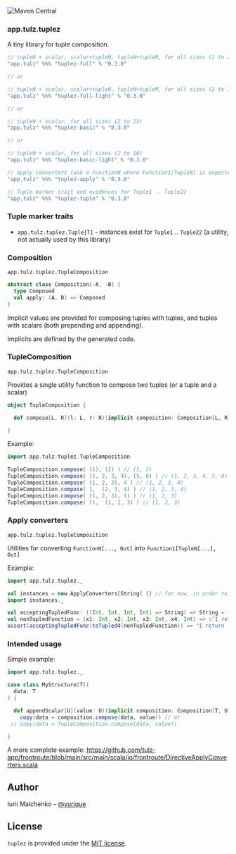 ![Maven Central](https://img.shields.io/maven-central/v/app.tulz/tuplez_sjs1_2.13.svg)

### app.tulz.tuplez

A tiny library for tuple composition.

```scala
// tupleN + scalar, scalar+tupleN, tupleN+tupleM, for all sizes (2 to 22)
"app.tulz" %%% "tuplez-full" % "0.3.0"

// or

// tupleN + scalar, scalar+tupleN, tupleN+tupleM, for all sizes (2 to 10)
"app.tulz" %%% "tuplez-full-light" % "0.3.0"

// or

// tupleN + scalar, for all sizes (2 to 22)
"app.tulz" %%% "tuplez-basic" % "0.3.0"

// or

// tupleN + scalar, for all sizes (2 to 10) 
"app.tulz" %%% "tuplez-basic-light" % "0.3.0" 
```

```scala
// apply converters (use a FunctionN where Function1[TupleN] is expected)
"app.tulz" %%% "tuplez-apply" % "0.3.0" 
```

```scala
// Tuple marker trait and evidences for Tuple1 .. Tuple22 
"app.tulz" %%% "tuplez-tuple" % "0.3.0" 

```

### Tuple marker traits

* `app.tulz.tuplez.Tuple[T]` - instances exist for `Tuple1` .. `Tuple22` (a utility, not actually used by this library)


### Composition

`app.tulz.tuplez.TupleComposition`

```scala
abstract class Composition[-A, -B] {
  type Composed
  val apply: (A, B) => Composed
}
```

Implicit values are provided for composing tuples with tuples, and tuples with scalars (both prepending and appending). 

Implicits are defined by the generated code.

### TupleComposition

`app.tulz.tuplez.TupleComposition`

Provides a single utility function to compose two tuples (or a tuple and a scalar)

```scala
object TupleComposition {

  def compose[L, R](l: L, r: R)(implicit composition: Composition[L, R]): composition.Composed = composition.compose(l, r)

}

```

Example:

```scala
import app.tulz.tuplez.TupleComposition

TupleComposition.compose( (1), (2) ) // (1, 2)
TupleComposition.compose( (1, 2, 3, 4), (5, 6) ) // (1, 2, 3, 4, 5, 6)
TupleComposition.compose( (1, 2, 3), 4 ) // (1, 2, 3, 4)
TupleComposition.compose( 1,  (2, 3, 4) ) // (1, 2, 3, 4)
TupleComposition.compose( (1, 2, 3), () ) // (1, 2, 3)
TupleComposition.compose( (),  (1, 2, 3) ) // (1, 2, 3)
```

### Apply converters

`app.tulz.tuplez.TupleComposition`

Utilities for converting `FunctionN[..., Out]` into `Function1[TupleN[...], Out]`

Example:

```scala
import app.tulz.tuplez._

val instances = new ApplyConverters[String] {} // for now, in order to make type and implicits resolution possible, the apply converters are generated for a fixed output type
import instances._

val acceptingTupledFunc: ((Int, Int, Int, Int) => String) => String = func => func((1, 2, 3, 4))
val nonTupledFunction = (x1: Int, x2: Int, x3: Int, x4: Int) => s"I return [${x1}, ${x2}, ${x3}, ${x4}]"
assert(acceptingTupledFunc(toTupled4(nonTupledFunction)) == "I return [1, 2, 3, 4]")
```

### Intended usage

Simple example:

```scala
import app.tulz.tuplez._

case class MyStructure[T](
  data: T
) {

  def appendScalar[U](value: U)(implicit composition: Composition[T, U]): MyStructure[composition.Composed] = 
    copy(data = composition.compose(data, value)) // or 
 // copy(data = TupleComposition.compose(data, value))

}
```

A more complete example: https://github.com/tulz-app/frontroute/blob/main/src/main/scala/io/frontroute/DirectiveApplyConverters.scala


## Author

Iurii Malchenko – [@yurique](https://twitter.com/yurique)


## License

`tuplez` is provided under the [MIT license](https://github.com/tulz-app/tuplez/blob/main/LICENSE.md).

